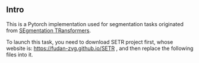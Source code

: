 ## Intro

This is a Pytorch implementation used for segmentation tasks originated from [SEgmentation TRansformers](https://arxiv.org/abs/2012.15840).

To launch this task, you need to download SETR project first, whose website is:  https://fudan-zvg.github.io/SETR , and then replace the following files into it.

